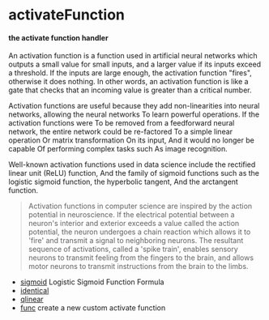 # activateFunction

#### the activate function handler
 
 An activation function is a function used in artificial neural
 networks which outputs a small value for small inputs, and a
 larger value if its inputs exceed a threshold. If the inputs
 are large enough, the activation function "fires", otherwise it
 does nothing. In other words, an activation function is like a
 gate that checks that an incoming value is greater than a 
 critical number.
 
 Activation functions are useful because they add non-linearities
 into neural networks, allowing the neural networks To learn 
 powerful operations. If the activation functions were To be removed
 from a feedforward neural network, the entire network could be 
 re-factored To a simple linear operation Or matrix transformation
 On its input, And it would no longer be capable Of performing 
 complex tasks such As image recognition.
 
 Well-known activation functions used in data science include the 
 rectified linear unit (ReLU) function, And the family of sigmoid 
 functions such as the logistic sigmoid function, the hyperbolic
 tangent, And the arctangent function.
> Activation functions in computer science are inspired by the 
>  action potential in neuroscience. If the electrical potential
>  between a neuron's interior and exterior exceeds a value called 
>  the action potential, the neuron undergoes a chain reaction 
>  which allows it to 'fire' and transmit a signal to neighboring 
>  neurons. The resultant sequence of activations, called a 'spike 
>  train', enables sensory neurons to transmit feeling from the 
>  fingers to the brain, and allows motor neurons to transmit 
>  instructions from the brain to the limbs.

+ [sigmoid](activateFunction/sigmoid.1) Logistic Sigmoid Function Formula
+ [identical](activateFunction/identical.1) 
+ [qlinear](activateFunction/qlinear.1) 
+ [func](activateFunction/func.1) create a new custom activate function
